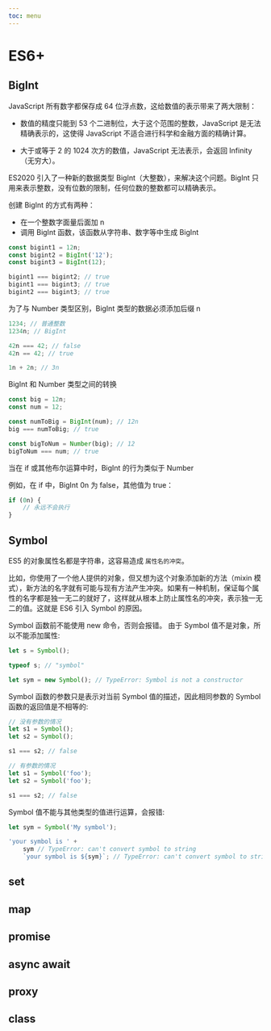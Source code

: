 ```yaml
---
toc: menu
---
```


# ES6+

## BigInt

JavaScript 所有数字都保存成 64 位浮点数，这给数值的表示带来了两大限制：

-   数值的精度只能到 53 个二进制位，大于这个范围的整数，JavaScript 是无法精确表示的，这使得 JavaScript 不适合进行科学和金融方面的精确计算。

-   大于或等于 2 的 1024 次方的数值，JavaScript 无法表示，会返回 Infinity（无穷大）。

ES2020 引入了一种新的数据类型 BigInt（大整数），来解决这个问题。BigInt 只用来表示整数，没有位数的限制，任何位数的整数都可以精确表示。

创建 BigInt 的方式有两种：

-   在一个整数字面量后面加 n
-   调用 BigInt 函数，该函数从字符串、数字等中生成 BigInt

```js
const bigint1 = 12n;
const bigint2 = BigInt('12');
const bigint3 = BigInt(12);

bigint1 === bigint2; // true
bigint1 === bigint3; // true
bigint2 === bigint3; // true
```

为了与 Number 类型区别，BigInt 类型的数据必须添加后缀 n

```js
1234; // 普通整数
1234n; // BigInt

42n === 42; // false
42n == 42; // true

1n + 2n; // 3n
```

BigInt 和 Number 类型之间的转换

```js
const big = 12n;
const num = 12;

const numToBig = BigInt(num); // 12n
big === numToBig; // true

const bigToNum = Number(big); // 12
bigToNum === num; // true
```

当在 if 或其他布尔运算中时，BigInt 的行为类似于 Number

例如，在 if 中，BigInt 0n 为 false，其他值为 true：

```js
if (0n) {
    // 永远不会执行
}
```

## Symbol

ES5 的对象属性名都是字符串，这容易造成 `属性名的冲突`。

比如，你使用了一个他人提供的对象，但又想为这个对象添加新的方法（mixin 模式），新方法的名字就有可能与现有方法产生冲突。如果有一种机制，保证每个属性的名字都是独一无二的就好了，这样就从根本上防止属性名的冲突，表示独一无二的值。这就是 ES6 引入 Symbol 的原因。

Symbol 函数前不能使用 new 命令，否则会报错。 由于 Symbol 值不是对象，所以不能添加属性:

```js
let s = Symbol();

typeof s; // "symbol"

let sym = new Symbol(); // TypeError: Symbol is not a constructor
```

Symbol 函数的参数只是表示对当前 Symbol 值的描述，因此相同参数的 Symbol 函数的返回值是不相等的:

```js
// 没有参数的情况
let s1 = Symbol();
let s2 = Symbol();

s1 === s2; // false

// 有参数的情况
let s1 = Symbol('foo');
let s2 = Symbol('foo');

s1 === s2; // false
```

Symbol 值不能与其他类型的值进行运算，会报错:

```js
let sym = Symbol('My symbol');

'your symbol is ' +
    sym // TypeError: can't convert symbol to string
    `your symbol is ${sym}`; // TypeError: can't convert symbol to string
```

## set

## map

## promise

## async await

## proxy

## class
